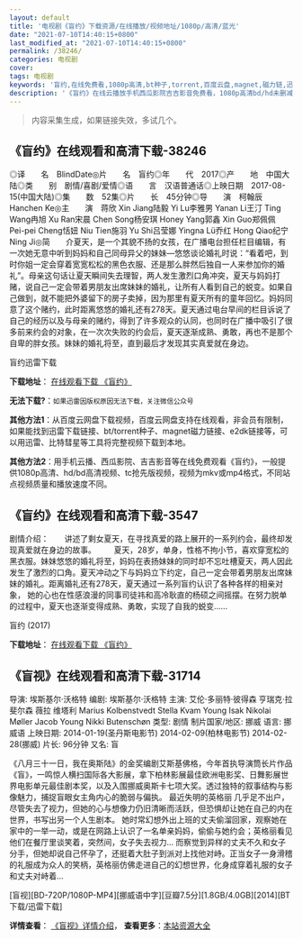 ```yaml
---
layout: default
title: '电视剧《盲约》下载资源/在线播放/视频地址/1080p/高清/蓝光'
date: "2021-07-10T14:40:15+0800"
last_modified_at: "2021-07-10T14:40:15+0800"
permalink: /38246/
categories: 电视剧
cover:
tags: 电视剧
keywords: '盲约,在线免费看,1080p高清,bt种子,torrent,百度云盘,magnet,磁力链,迅雷下载资源'
description: '《盲约》在线云播放手机西瓜影院吉吉影音免费看，1080p高清bd/hd未删减完整版和tc抢先枪版，mkv/mp4格式，附带bt/torrent种子、magnet/磁力链、百度云盘、网盘资源迅雷下载链接'
---
```


>内容采集生成，如果链接失效，多试几个。


## 《盲约》在线观看和高清下载-38246

◎译　　名　BlindDate◎片　　名　盲约◎年　　代　2017◎产　　地　中国大陆◎类　　别　剧情/喜剧/爱情◎语　　言　汉语普通话◎上映日期　2017-08-15(中国大陆)◎集　　数　52集◎片　　长　45分钟◎导　　演　柯翰辰 Hanchen Ke◎主　　演　蒋欣 Xin Jiang陆毅 Yi Lu李雅男 Yanan Li王汀 Ting Wang冉旭 Xu Ran宋晨 Chen Song杨安琪 Honey Yang郭鑫 Xin Guo郑佩佩 Pei-pei Cheng恬妞 Niu Tien施羽 Yu Shi吕莹娜 Yingna Lü乔红 Hong Qiao纪宁 Ning Ji◎简　　介夏天，是一个其貌不扬的女孩，在广播电台担任栏目编辑，有一次她无意中听到妈妈和自己同母异父的妹妹—悠悠谈论婚礼时说：“看着吧，到时你姐一定会穿着宽宽松松的黑色衣服、还是那么胖然后独自一人来参加你的婚礼”。母亲这句话让夏天瞬间失去理智，两人发生激烈口角冲突，夏天与妈妈打赌，说自己一定会带着男朋友出席妹妹的婚礼，让所有人看到自己的蜕变。如果自己做到，就不能把外婆留下的房子卖掉，因为那里有夏天所有的童年回忆。妈妈同意了这个赌约，此时距离悠悠的婚礼还有278天。夏天通过电台早间的栏目诉说了自己的经历以及与母亲的赌约，得到了许多观众的认同，也同时在广播中吸引了很多前来约会的对象，在一次次失败的约会后，夏天逐渐成熟、勇敢，再也不是那个自卑的胖女孩。妹妹的婚礼将至，直到最后才发现其实真爱就在身边。


盲约迅雷下载

**下载地址**： [在线观看下载 《盲约》](https://www.993dy.com//vod-detail-id-27183.html) 


**无法下载?**：`如果迅雷因版权原因无法下载，关注微信公众号 `

**其他方法1**：从百度云网盘下载视频，百度云网盘支持在线观看，非会员有限制，如果能找到迅雷下载链接、bt/torrent种子、magnet磁力链接、e2dk链接等，可以用迅雷、比特彗星等工具将完整视频下载到本地。

**其他方法2**：用手机云播、西瓜影院、吉吉影音等在线免费观看《盲约》，一般提供1080p高清、hd/bd高清视频、tc抢先版视频，视频为mkv或mp4格式，不同站点视频质量和播放速度不同。


## 《盲约》在线观看和高清下载-3547

剧情介绍：　　讲述了剩女夏天，在寻找真爱的路上展开的一系列约会，最终却发现真爱就在身边的故事。 　　夏天，28岁，单身，性格不拘小节，喜欢穿宽松的黑衣服。妹妹悠悠的婚礼将至，妈妈在表扬妹妹的同时却不忘吐槽夏天，两人因此发生了激烈的口角。夏天冲动之下与妈妈立下约定，自己一定会带着男朋友出席妹妹的婚礼。距离婚礼还有278天，夏天通过一系列盲约认识了各种各样的相亲对象， 她的心也在性感浪漫的同事司徒祎和高冷耿直的杨硕之间摇摆。在努力脱单的过程中，夏天也逐渐变得成熟、勇敢，实现了自我的蜕变……


盲约 (2017)

**下载地址**： [在线观看下载 《盲约》](https://www.btbtdy.me/btdy/dy11466.html) 


## 《盲视》在线观看和高清下载-31714

导演: 埃斯基尔·沃格特 编剧: 埃斯基尔·沃格特 主演: 艾伦·多丽特·彼得森 亨瑞克·拉斐尔森 薇拉 维塔利 Marius Kolbenstvedt Stella Kvam Young Isak Nikolai Møller Jacob Young Nikki Butenschøn 类型: 剧情 制片国家/地区: 挪威 语言: 挪威语 上映日期: 2014-01-19(圣丹斯电影节) 2014-02-09(柏林电影节) 2014-02-28(挪威) 片长: 96分钟 又名: 盲

《八月三十一日，我在奥斯陆》的金奖编剧艾斯基佛格，今年首执导演筒长片作品《盲》，一鸣惊人横扫国际各大影展，拿下柏林影展最佳欧洲电影奖、日舞影展世界电影单元最佳剧本奖，以及入围挪威奥斯卡七项大奖。透过独特的叙事结构与影像魅力，捕捉盲眼女主角内心的脆弱与偏执。 最近失明的英格丽 几乎足不出户，尽管失去了视力，但她的心与想像力仍旧清晰而活跃，但恐惧却让她在自己的内在世界，书写出另一个人生剧本。 她时常幻想外出上班的丈夫偷溜回家，观察她在家中的一举一动，或是在网路上认识了一名单亲妈妈，偷偷与她约会；英格丽看见他们在餐厅里谈笑着，突然间，女子失去视力… 而察觉到异样的丈夫不久和女子分手，但她却说自己怀孕了，还挺着大肚子到派对上找他对峙。正当女子一身滑稽的礼服成为众人的笑柄，英格丽仿佛走进自己的幻想世界，化身成穿着礼服的女子和丈夫对峙着…


[盲视][BD-720P/1080P-MP4][挪威语中字][豆瓣7.5分][1.8GB/4.0GB][2014][BT下载/迅雷下载]

**详情查看**： [《盲视》详情介绍](/movie/31714/)， **查看更多**：[本站资源大全](/movie/t/all/)


